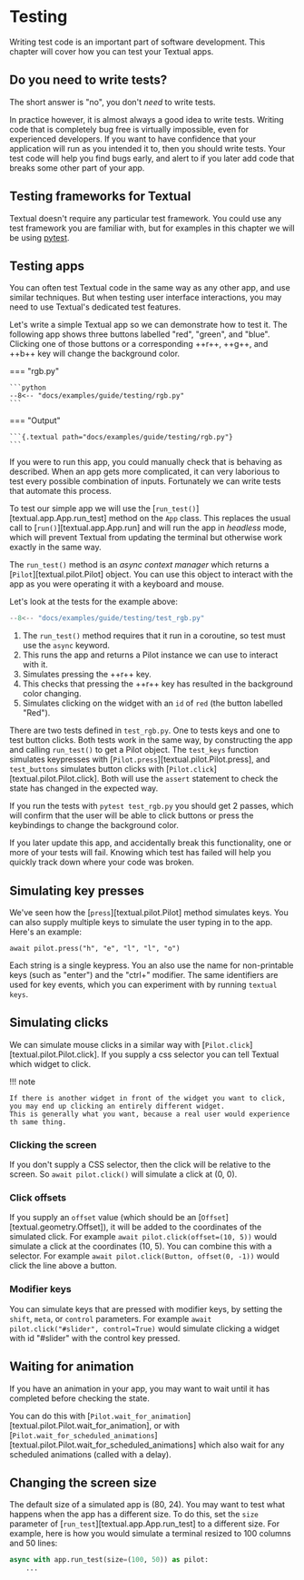 # Testing

Writing test code is an important part of software development.
This chapter will cover how you can test your Textual apps.

## Do you need to write tests?

The short answer is "no", you don't *need* to write tests.

In practice however, it is almost always a good idea to write tests.
Writing code that is completely bug free is virtually impossible, even for experienced developers.
If you want to have confidence that your application will run as you intended it to, then you should write tests.
Your test code will help you find bugs early, and alert to if you later add code that breaks some other part of your app.

## Testing frameworks for Textual

Textual doesn't require any particular test framework.
You could use any test framework you are familiar with, but for examples in this chapter we will be using [pytest](https://docs.pytest.org/).


## Testing apps

You can often test Textual code in the same way as any other app, and use similar techniques.
But when testing user interface interactions, you may need to use Textual's dedicated test features.

Let's write a simple Textual app so we can demonstrate how to test it.
The following app shows three buttons labelled "red", "green", and "blue".
Clicking one of those buttons or a corresponding ++r++, ++g++, and ++b++ key will change the background color.

=== "rgb.py"

    ```python
    --8<-- "docs/examples/guide/testing/rgb.py"
    ```

=== "Output"

    ```{.textual path="docs/examples/guide/testing/rgb.py"}
    ```

If you were to run this app, you could manually check that is behaving as described.
When an app gets more complicated, it can very laborious to test every possible combination of inputs.
Fortunately we can write tests that automate this process.

To test our simple app we will use the [`run_test()`][textual.app.App.run_test] method on the `App` class.
This replaces the usual call to [`run()`][textual.app.App.run] and will run the app in *headless* mode, which will prevent Textual from updating the terminal but otherwise work exactly in the same way.

The `run_test()` method is an *async context manager* which returns a [`Pilot`][textual.pilot.Pilot] object.
You can use this object to interact with the app as you were operating it with a keyboard and mouse.

Let's look at the tests for the example above:

```python title="test_rgb.py"
--8<-- "docs/examples/guide/testing/test_rgb.py"
```

1. The `run_test()` method requires that it run in a coroutine, so test must use the `async` keyword.
2. This runs the app and returns a Pilot instance we can use to interact with it.
3. Simulates pressing the ++r++ key.
4. This checks that pressing the ++r++ key has resulted in the background color changing.
5. Simulates clicking on the widget with an `id` of `red` (the button labelled "Red").

There are two tests defined in `test_rgb.py`.
One to tests keys and one to test button clicks.
Both tests work in the same way, by constructing the app and calling `run_test()` to get a Pilot object.
The `test_keys` function simulates keypresses with [`Pilot.press`][textual.pilot.Pilot.press], and `test_buttons` simulates button clicks with [`Pilot.click`][textual.pilot.Pilot.click].
Both will use the `assert` statement to check the state has changed in the expected way.

If you run the tests with `pytest test_rgb.py` you should get 2 passes, which will confirm that the user will be able to click buttons or press the keybindings to change the background color.

If you later update this app, and accidentally break this functionality, one or more of your tests will fail.
Knowing which test has failed will help you quickly track down where your code was broken.

## Simulating key presses

We've seen how the [`press`][textual.pilot.Pilot] method simulates keys.
You can also supply multiple keys to simulate the user typing in to the app.
Here's an example:

```
await pilot.press("h", "e", "l", "l", "o")
```

Each string is a single keypress.
You an also use the name for non-printable keys (such as "enter") and the "ctrl+" modifier.
The same identifiers are used for key events, which you can experiment with by running `textual keys`.

## Simulating clicks

We can simulate mouse clicks in a similar way with [`Pilot.click`][textual.pilot.Pilot.click].
If you supply a css selector you can tell Textual which widget to click.

!!! note

    If there is another widget in front of the widget you want to click, you may end up clicking an entirely different widget.
    This is generally what you want, because a real user would experience th same thing.

### Clicking the screen

If you don't supply a CSS selector, then the click will be relative to the screen.
So `await pilot.click()` will simulate a click at (0, 0).

### Click offsets

If you supply an `offset` value (which should be an [`Offset`][textual.geometry.Offset]), it will be added to the coordinates of the simulated click.
For example `await pilot.click(offset=(10, 5))` would simulate a click at the coordinates (10, 5).
You can combine this with a selector.
For example `await pilot.click(Button, offset(0, -1))` would click the line above a button.

### Modifier keys

You can simulate keys that are pressed with modifier keys, by setting the `shift`, `meta`, or `control` parameters.
For example `await pilot.click("#slider", control=True)` would simulate clicking a widget with id "#slider" with the control key pressed.


## Waiting for animation

If you have an animation in your app, you may want to wait until it has completed before checking the state.

You can do this with [`Pilot.wait_for_animation`][textual.pilot.Pilot.wait_for_animation], or with [`Pilot.wait_for_scheduled_animations`][textual.pilot.Pilot.wait_for_scheduled_animations] which also wait for any scheduled animations (called with a delay).

## Changing the screen size

The default size of a simulated app is (80, 24).
You may want to test what happens when the app has a different size.
To do this, set the `size` parameter of [`run_test`][textual.app.App.run_test] to a different size.
For example, here is how you would simulate a terminal resized to 100 columns and 50 lines:

```python
async with app.run_test(size=(100, 50)) as pilot:
    ...
```
